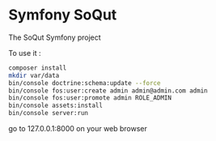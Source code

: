 Symfony SoQut
====

The SoQut Symfony project

To use it :

```bash
composer install
mkdir var/data
bin/console doctrine:schema:update --force
bin/console fos:user:create admin admin@admin.com admin
bin/console fos:user:promote admin ROLE_ADMIN
bin/console assets:install
bin/console server:run
```

go to 127.0.0.1:8000 on your web browser
